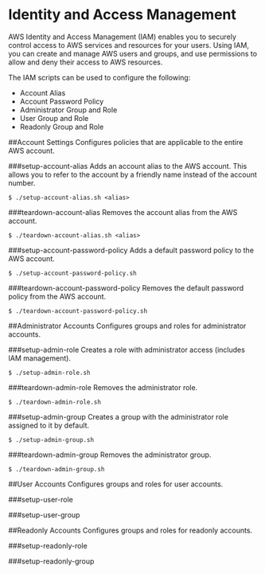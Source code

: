 Identity and Access Management
===
AWS Identity and Access Management (IAM) enables you to securely control access to AWS services and resources for your users. Using IAM, you can create and manage AWS users and groups, and use permissions to allow and deny their access to AWS resources.

The IAM scripts can be used to configure the following:
* Account Alias
* Account Password Policy
* Administrator Group and Role
* User Group and Role
* Readonly Group and Role

##Account Settings
Configures policies that are applicable to the entire AWS account.

###setup-account-alias
Adds an account alias to the AWS account.  This allows you to refer to the account by a friendly name instead of the account number.

    $ ./setup-account-alias.sh <alias>
    
###teardown-account-alias
Removes the account alias from the AWS account.

    $ ./teardown-account-alias.sh <alias>

###setup-account-password-policy
Adds a default password policy to the AWS account.

	$ ./setup-account-password-policy.sh

###teardown-account-password-policy
Removes the default password policy from the AWS account.

	$ ./teardown-account-password-policy.sh

##Administrator Accounts
Configures groups and roles for administrator accounts.

###setup-admin-role
Creates a role with administrator access (includes IAM management).

	$ ./setup-admin-role.sh

###teardown-admin-role
Removes the administrator role.

	$ ./teardown-admin-role.sh

###setup-admin-group
Creates a group with the administrator role assigned to it by default.

	$ ./setup-admin-group.sh

###teardown-admin-group
Removes the administrator group.

	$ ./teardown-admin-group.sh

##User Accounts
Configures groups and roles for user accounts.

###setup-user-role

###setup-user-group

##Readonly Accounts
Configures groups and roles for readonly accounts.

###setup-readonly-role

###setup-readonly-group